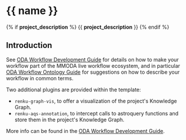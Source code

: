 # {{ name }}
{% if __project_description__ %}
{{ __project_description__ }}
{% endif %}
## Introduction

See [ODA Workflow Development Guide](https://odahub.io/docs/guide-development/) for details on how to make your workflow part of the MMODA live workflow ecosystem, and in particular [ODA Workflow Ontology Guide](https://odahub.io/docs/guide-ontology/) for suggestions on how to describe your workflow in common terms.

Two additional plugins are provided within the template:

* `renku-graph-vis`, to offer a visualization of the project's Knowledge Graph.
* `renku-aqs-annotation`, to intercept calls to astroquery functions and store them in the project's Knowledge Graph.

More info can be found in the [ODA Workflow Development Guide](https://odahub.io/docs/guide-development/).